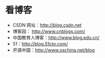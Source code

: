 # 看博客


 - CSDN 网址：http://blog.csdn.net
 - 博客园： http://www.cnblogs.com/
 - 中国教育人博客：http://www.blog.edu.cn/
 - 51：http://blog.51cto.com/
 - 开源中国：http://www.oschina.net/blog

